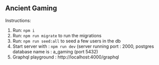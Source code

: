 ## Ancient Gaming

Instructions:

1. Run: `npm i`
2. Run: `npm run migrate` to run the migrations
3. Run: `npm run seed:all` to seed a few users in the db
4. Start server with : `npm run dev` (server running port : 2000, postgres database name is : a_gaming (port 5432) <br/>
5. Graphql playground : http://localhost:4000/graphql
